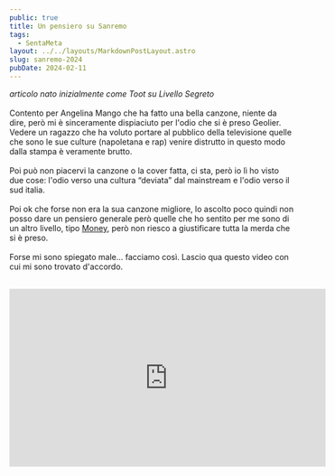 ```yaml
---
public: true
title: Un pensiero su Sanremo
tags:
  - SentaMeta
layout: ../../layouts/MarkdownPostLayout.astro
slug: sanremo-2024
pubDate: 2024-02-11
---
```


_articolo nato inizialmente come Toot su Livello Segreto_
<br /><br />
Contento per Angelina Mango che ha fatto una bella canzone, niente da dire, però mi è sinceramente dispiaciuto per l'odio che si è preso Geolier.
Vedere un ragazzo che ha voluto portare al pubblico della televisione quelle che sono le sue culture (napoletana e rap) venire distrutto in questo modo dalla stampa è veramente brutto.<br /><br />
Poi può non piacervi la canzone o la cover fatta, ci sta, però io lì ho visto due cose: l'odio verso una cultura “deviata” dal mainstream e l'odio verso il sud italia.
<br /><br />
Poi ok che forse non era la sua canzone migliore, lo ascolto poco quindi non posso dare un pensiero generale però quelle che ho sentito per me sono di un altro livello, tipo [Money](https://vid.puffyan.us/watch?v=MVEVhtoYBxE), però non riesco a giustificare tutta la merda che si è preso.
<br /><br />
Forse mi sono spiegato male...
facciamo così.
Lascio qua questo video con cui mi sono trovato d'accordo.<br /><br />

<iframe width="560" height="315" src="https://www.youtube.com/embed/piKnuWK_jxI?si=hGio4lUybb-G6Hgu" title="YouTube video player" frameborder="0" allow="accelerometer; autoplay; clipboard-write; encrypted-media; gyroscope; picture-in-picture; web-share" allowfullscreen></iframe>